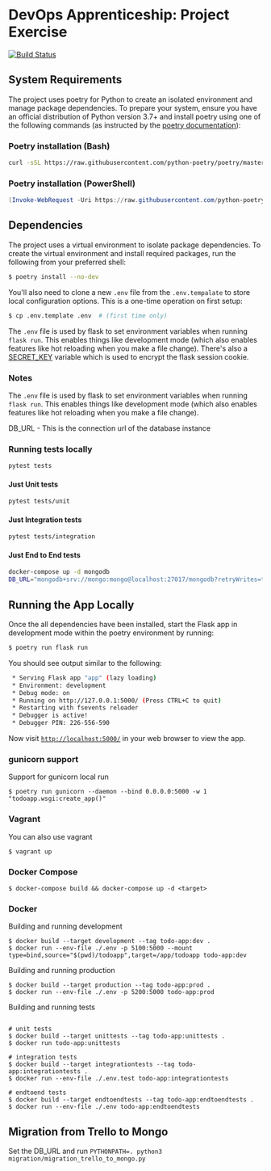 # DevOps Apprenticeship: Project Exercise

[![Build Status](https://www.travis-ci.com/jatin-28/DevOps-Course-Starter.svg?branch=master)](https://www.travis-ci.com/jatin-28/DevOps-Course-Starter)

## System Requirements

The project uses poetry for Python to create an isolated environment and manage package dependencies. To prepare your system, ensure you have an official distribution of Python version 3.7+ and install poetry using one of the following commands (as instructed by the [poetry documentation](https://python-poetry.org/docs/#system-requirements)):

### Poetry installation (Bash)

```bash
curl -sSL https://raw.githubusercontent.com/python-poetry/poetry/master/get-poetry.py | python
```

### Poetry installation (PowerShell)

```powershell
(Invoke-WebRequest -Uri https://raw.githubusercontent.com/python-poetry/poetry/master/get-poetry.py -UseBasicParsing).Content | python
```

## Dependencies

The project uses a virtual environment to isolate package dependencies. To create the virtual environment and install required packages, run the following from your preferred shell:

```bash
$ poetry install --no-dev
```

You'll also need to clone a new `.env` file from the `.env.tempalate` to store local configuration options. This is a one-time operation on first setup:

```bash
$ cp .env.template .env  # (first time only)
```

The `.env` file is used by flask to set environment variables when running `flask run`. This enables things like development mode (which also enables features like hot reloading when you make a file change). There's also a [SECRET_KEY](https://flask.palletsprojects.com/en/1.1.x/config/#SECRET_KEY) variable which is used to encrypt the flask session cookie.

### Notes

The `.env` file is used by flask to set environment variables when running `flask run`. This enables things like development mode (which also enables features like hot reloading when you make a file change).

DB_URL - This is the connection url of the database instance

### Running tests locally

```bash
pytest tests
```

#### Just Unit tests
```bash
pytest tests/unit
```

#### Just Integration tests
```bash
pytest tests/integration
```

#### Just End to End tests
```bash
docker-compose up -d mongodb
DB_URL="mongodb+srv://mongo:mongo@localhost:27017/mongodb?retryWrites=true&w=majority" pytest tests/endtoend
```

## Running the App Locally

Once the all dependencies have been installed, start the Flask app in development mode within the poetry environment by running:
```bash
$ poetry run flask run
```

You should see output similar to the following:
```bash
 * Serving Flask app "app" (lazy loading)
 * Environment: development
 * Debug mode: on
 * Running on http://127.0.0.1:5000/ (Press CTRL+C to quit)
 * Restarting with fsevents reloader
 * Debugger is active!
 * Debugger PIN: 226-556-590
```
Now visit [`http://localhost:5000/`](http://localhost:5000/) in your web browser to view the app.


### gunicorn support
Support for gunicorn local run 
```
$ poetry run gunicorn --daemon --bind 0.0.0.0:5000 -w 1 "todoapp.wsgi:create_app()"
```

### Vagrant
You can also use vagrant
```
$ vagrant up
```

### Docker Compose

```
$ docker-compose build && docker-compose up -d <target>
```

### Docker

Building and running development 
```
$ docker build --target development --tag todo-app:dev .
$ docker run --env-file ./.env -p 5100:5000 --mount type=bind,source="$(pwd)/todoapp",target=/app/todoapp todo-app:dev
```

Building and running production 
```
$ docker build --target production --tag todo-app:prod .
$ docker run --env-file ./.env -p 5200:5000 todo-app:prod
```

Building and running tests 
```

# unit tests
$ docker build --target unittests --tag todo-app:unittests .
$ docker run todo-app:unittests

# integration tests
$ docker build --target integrationtests --tag todo-app:integrationtests .
$ docker run --env-file ./.env.test todo-app:integrationtests

# endtoend tests
$ docker build --target endtoendtests --tag todo-app:endtoendtests .
$ docker run --env-file ./.env todo-app:endtoendtests
```

## Migration from Trello to Mongo
Set the DB_URL and run 
``
PYTHONPATH=. python3 migration/migration_trello_to_mongo.py
``